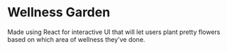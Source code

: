 # Wellness Garden

Made using React for interactive UI that will let users plant pretty flowers based on which area of wellness they've done. 

